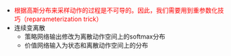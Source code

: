 -  <span style=color:red>根据高斯分布来采样动作的过程是不可导的。因此，我们需要用到重参数化技巧（reparameterization trick）</span>
- 连续变离散
	- 策略网络输出修改为离散动作空间上的softmax分布
	- 价值网络输入为状态和离散动作空间上的分布